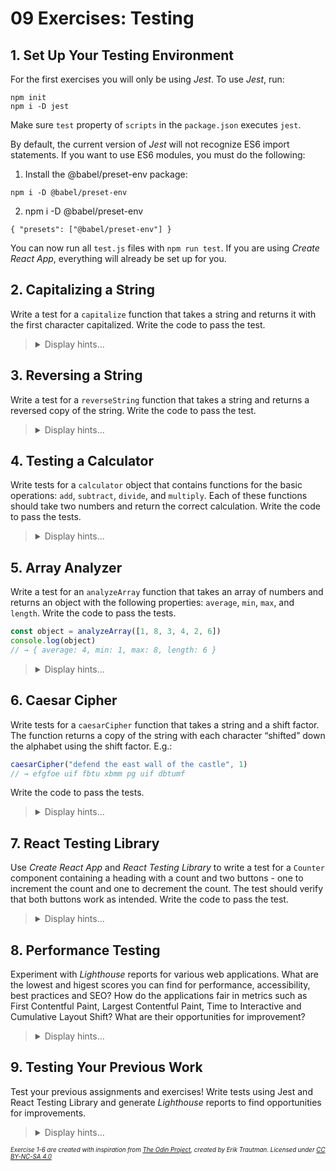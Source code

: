 # 09 Exercises: Testing

## 1. Set Up Your Testing Environment

For the first exercises you will only be using _Jest_. To use _Jest_, run:

```
npm init
npm i -D jest
```

Make sure `test` property of `scripts` in the `package.json` executes `jest`.

By default, the current version of _Jest_ will not recognize ES6 import statements. If you want to use ES6 modules, you must do the following:

1. Install the @babel/preset-env package:

```
npm i -D @babel/preset-env
```

2. npm i -D @babel/preset-env

```
{ "presets": ["@babel/preset-env"] }
```

You can now run all `test.js` files with `npm run test`. If you are using _Create React App_, everything will already be set up for you.

## 2. Capitalizing a String

Write a test for a `capitalize` function that takes a string and returns it with the first character capitalized. Write the code to pass the test.

<blockquote>
<details>
<summary>Display hints...</summary>
<p>You can write a test with the <code>it</code> function, which takes two arguments - a description of the test and the test function itself. This test function should contain an <code>expect</code> function paired with a matcher to assert specific behaviour of your code. <a href="https://jestjs.io/docs/getting-started">Learn more here</a></p>
<details>
<summary>Display solution...</summary>

```js
function capitalize(string) {
    return string.charAt(0).toUpperCase() + string.slice(1)
}

it("capitalizes the first letter", () => {
    expect(capitalize("hello")).toBe("Hello")
})
```

</details>
</details>
</blockquote>

## 3. Reversing a String

Write a test for a `reverseString` function that takes a string and returns a reversed copy of the string. Write the code to pass the test.

<blockquote>
<details>
<summary>Display hints...</summary>
<p>You already know how to reverse an array. It might be helpful to convert the string into an array and then back into a string once you have reversed it.</p>
<details>
<summary>Display solution...</summary>

```js
function reverseString(string) {
    return [...string].reverse().join("")
}

it("reverses the string", () => {
    expect(reverseString("123")).toBe("321")
})
```

</details>
</details>
</blockquote>

## 4. Testing a Calculator

Write tests for a `calculator` object that contains functions for the basic operations: `add`, `subtract`, `divide`, and `multiply`. Each of these functions should take two numbers and return the correct calculation. Write the code to pass the tests.

<blockquote>
<details>
<summary>Display hints...</summary>
<p>If you are testing decimal numbers, it might be worth noting that intuitive equality comparisons often fail, because arithmetic on decimal (base 10) values often have rounding errors in limited precision binary (base 2) representation. For example, <code>0.2 + 0.1</code> is actually <code>0.30000000000000004</code>. You can use <code>toBeCloseTo</code> to compare floating point numbers for approximate equality.</p>
<details>
<summary>Display solution...</summary>

```js
const calculator = {
    add: (x, y) => x + y,
    subtract: (x, y) => x - y,
    divide: (x, y) => x / y,
    multiply: (x, y) => x * y,
}

it("adds two numbers", () => {
    expect(calculator.add(2, 2)).toBe(4)
})

it("adds decimal numbers", () => {
    expect(calculator.add(0.1, 0.2)).toBeCloseTo(0.3)
})

it("subtracts two numbers", () => {
    expect(calculator.subtract(2, 1)).toBe(1)
})

it("divides two numbers", () => {
    expect(calculator.divide(6, 2)).toBe(3)
})

it("divides with zero", () => {
    expect(calculator.divide(2, 0)).toBe(Infinity)
})

it("multiplies two numbers", () => {
    expect(calculator.multiply(5, 2)).toBe(10)
})
```

</details>
</details>
</blockquote>

## 5. Array Analyzer

Write a test for an `analyzeArray` function that takes an array of numbers and returns an object with the following properties: `average`, `min`, `max`, and `length`. Write the code to pass the tests.

```js
const object = analyzeArray([1, 8, 3, 4, 2, 6])
console.log(object)
// → { average: 4, min: 1, max: 8, length: 6 }
```

<blockquote>
<details>
<summary>Display hints...</summary>
<p>Remember to handle edge cases such as empty arrays or arrays with non-number elements.</p>
<details>
<summary>Display solution...</summary>

```js
function analyzeArray(array) {
    const length = array.length

    if (length === 0) return { average: undefined, min: undefined, max: undefined, length }

    const min = Math.min(...array)
    const max = Math.max(...array)
    const sum = array.reduce((acc, curr) => acc + curr)
    const average = sum / length

    if (Number.isNaN(average)) return { average, min: undefined, max: undefined, length }

    return { average, min, max, length }
}

it("returns the correct average", () => {
    const array = [1, 8, 3, 4, 2, 6]
    const result = analyzeArray(array)
    expect(result.average).toBe(4)
})

it("returns the correct min", () => {
    const array = [1, 8, 3, 4, 2, 6]
    const result = analyzeArray(array)
    expect(result.min).toBe(1)
})

it("returns the correct max", () => {
    const array = [1, 8, 3, 4, 2, 6]
    const result = analyzeArray(array)
    expect(result.max).toBe(8)
})

it("returns the correct length", () => {
    const array = [1, 8, 3, 4, 2, 6]
    const result = analyzeArray(array)
    expect(result.length).toBe(6)
})

it("returns an object with length 0 if given an empty array", () => {
    const array = []
    const result = analyzeArray(array)
    const expected = {
        average: undefined,
        min: undefined,
        max: undefined,
        length: 0,
    }
    expect(result).toEqual(expected)
})

it("returns an object with NaN for average if given an array with non-number elements", () => {
    const array = ["a", "b", 2]
    const result = analyzeArray(array)
    const expected = {
        average: NaN,
        min: undefined,
        max: undefined,
        length: 3,
    }
    expect(result).toEqual(expected)
})
```

</details>
</details>
</blockquote>

## 6. Caesar Cipher

Write tests for a `caesarCipher` function that takes a string and a shift factor. The function returns a copy of the string with each character “shifted” down the alphabet using the shift factor. E.g.:

```js
caesarCipher("defend the east wall of the castle", 1)
// → efgfoe uif fbtu xbmm pg uif dbtumf
```

Write the code to pass the tests.

<blockquote>
<details>
<summary>Display hints...</summary>
<p>Learn more about how a Caesar cipher works on <a href="http://practicalcryptography.com/ciphers/caesar-cipher/">this website</a>.</p>
<p>The exercise might be easier if you apply test driven development, testing and then implement one thing at a time. E.g.:</p>
<ol>
<li>Test a simple shift of abc to bcd.</li>
<li>Test with other characters than letters.</li>
<li>Test wrapping from z to a.</li>
<li>Test keeping the same case.</li>
<li>Works with negative shift values.</li>
</ol>
<p>You can create a string containing the alphabet and use <code>indexOf</code> to find out what number a character is in the alphabet (or you can work directly with UTF-16 code units using <code>charCodeAt</code>). If <code>indexOf</code> returns <code>-1</code> it is not a letter in your alphabet. To wrap from z to a you can use modulus and the length of the alphabet.</p>

<details>
<summary>Display solution...</summary>

```js
function caesarCipher(string, shift) {
    const alphabet = "abcdefghijklmnopqrstuvwxyz"
    return [...string]
        .map(char => {
            let charIndex = alphabet.indexOf(char.toLowerCase())
            if (charIndex === -1) return char
            let shiftedIndex = (charIndex + shift) % alphabet.length
            if (shiftedIndex < 0) shiftedIndex += alphabet.length
            return char === char.toUpperCase() ? alphabet[shiftedIndex].toUpperCase() : alphabet[shiftedIndex]
        })
        .join("")
}

it("shifts abc once", () => {
    expect(caesarCipher("abc", 1)).toBe("bcd")
})

it("works with punctuation", () => {
    expect(caesarCipher("ab.c", 1)).toBe("bc.d")
})

it("wraps from z to a", () => {
    expect(caesarCipher("xyz", 2)).toBe("zab")
})

it("maintains capitalization", () => {
    expect(caesarCipher("aBc", 1)).toBe("bCd")
    expect(caesarCipher("ABC", 1)).not.toBe("bcd")
})

it("works with negativ shift", () => {
    expect(caesarCipher("abc", -1)).toBe("zab")
})
```

</details>
</details>
</blockquote>

## 7. React Testing Library

Use _Create React App_ and _React Testing Library_ to write a test for a `Counter` component containing a heading with a count and two buttons - one to increment the count and one to decrement the count. The test should verify that both buttons work as intended. Write the code to pass the test.

<blockquote>
<details>
<summary>Display hints...</summary>
<p>Remember - arrange, act and assert! You can render the component with the <code>render</code> function, fire click events with <code>fireEvent.click</code> and create assertions using <code>expect</code> together with <code>toHaveTextContent</code>.</p> You can find elements using the <code>getByText</code> and <code>getByRole</code> functions on the screen object.
<p>Refer to <a href="https://testing-library.com/docs/react-testing-library/cheatsheet">this cheat sheet</a>, if you need more help setting up the component test.</p>
<details>
<summary>Display solution...</summary>

```js
// Counter.js
import { useState } from "react"

export default function Counter() {
    const [count, setCount] = useState(0)

    return (
        <>
            <h1>Count: {count}</h1>
            <button onClick={() => setCount(count + 1)}>Increment</button>
            <button onClick={() => setCount(count - 1)}>Decrement</button>
        </>
    )
}

// Counter.test.js
import { render, screen, fireEvent } from "@testing-library/react"
import Counter from "./Counter"

it("increments and decrements count", () => {
    render(<Counter />)

    const incrementButton = screen.getByText("Increment")
    const decrementButton = screen.getByText("Decrement")
    const count = screen.getByRole("heading")

    fireEvent.click(incrementButton)
    expect(count).toHaveTextContent("Count: 1")

    fireEvent.click(decrementButton)
    expect(count).toHaveTextContent("Count: 0")
})
```

</details>
</details>
</blockquote>

## 8. Performance Testing

Experiment with _Lighthouse_ reports for various web applications. What are the lowest and higest scores you can find for performance, accessibility, best practices and SEO? How do the applications fair in metrics such as First Contentful Paint, Largest Contentful Paint, Time to Interactive and Cumulative Layout Shift? What are their opportunities for improvement?

<blockquote>
<details>
<summary>Display hints...</summary>
<p><em>Lighthouse</em> comes preinstalled with the <em>Chrome</em> and <em>Edge</em> browsers and is available in the developer tools.</p>
<p>You can learn more about <em>Lighthouse</em> on the <a href="https://developer.chrome.com/docs/lighthouse/overview/">official website</a>, from which it is also possible to generate Lighthouse tests directly.</p>
</details>
</blockquote>

## 9. Testing Your Previous Work

Test your previous assignments and exercises! Write tests using Jest and React Testing Library and generate _Lighthouse_ reports to find opportunities for improvements.

<blockquote>
<details>
<summary>Display hints...</summary>
<p>Remember - the more your tests resemble the way your software is used, the more confidence they can give you.</p>
<p>Writing tests for your tic-tac-toe game is good practice. If you have created a lot of pure functions these are straight forward to test!</p>
<p>If you are testing your Pokedex, it might be helpful to look into the <a href="https://testing-library.com/docs/dom-testing-library/api-async">async methods</a> of <em>React Testing Library</em>.</p>
<p>Notice that we are doing things backwards in this exercise - it's good advice to apply <em>test driven development</em> - writing your tests before you write your code!</p>
</details>
</blockquote>

<sub><sup>_Exercise 1-6 are created with inspiration from [The Odin Project](https://www.theodinproject.com), created by Erik Trautman. Licensed under [CC BY-NC-SA 4.0](https://creativecommons.org/licenses/by-nc-sa/4.0/)_<sup><sub>
